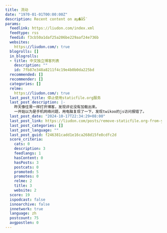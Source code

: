 ```yaml
---
title: 流动
date: "1970-01-01T00:00:00Z"
description: Recent content on æµ�åŠ¨
params:
  feedlink: https://liudon.com/index.xml
  feedtype: rss
  feedid: f3cb50a1daf25a206be229aaf24e736b
  websites:
    https://liudon.com/: true
  blogrolls: []
  in_blogrolls:
  - title: 中文独立博客列表
    description: ""
    id: 7fb87e348a8211f4c19e4b0b0da225bd
  recommended: []
  recommender: []
  categories: []
  relme:
    https://liudon.com/: true
  last_post_title: 停止使用staticfile.org服务
  last_post_description: |-
    昨天像往常一样打开博客，发现评论没有加载出来。
    一开始以为是手机网络问题，用电脑复现了一下，发现twikoo的js访问报错了。
  last_post_date: "2024-10-17T22:34:29+08:00"
  last_post_link: https://liudon.com/posts/remove-staticfile.org-from-your-website/
  last_post_categories: []
  last_post_language: ""
  last_post_guid: f246381cadd1e16ca268d15fe8cdfc2d
  score_criteria:
    cats: 0
    description: 3
    feedlangs: 1
    hasContent: 0
    hasPosts: 3
    postcats: 0
    promoted: 5
    promotes: 0
    relme: 2
    title: 3
    website: 2
  score: 19
  ispodcast: false
  isnoarchive: false
  innetwork: true
  language: zh
  postcount: 75
  avgpostlen: 0
---
```

